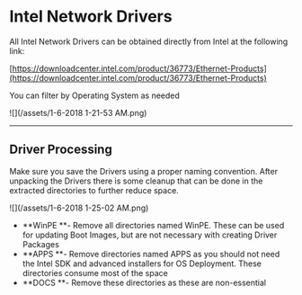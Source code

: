 # Intel Network Drivers

All Intel Network Drivers can be obtained directly from Intel at the following link:

[https://downloadcenter.intel.com/product/36773/Ethernet-Products](https://downloadcenter.intel.com/product/36773/Ethernet-Products)

You can filter by Operating System as needed

![](/assets/1-6-2018 1-21-53 AM.png)

---

## Driver Processing

Make sure you save the Drivers using a proper naming convention.  After unpacking the Drivers there is some cleanup that can be done in the extracted directories to further reduce space.

![](/assets/1-6-2018 1-25-02 AM.png)

* **WinPE **- Remove all directories named WinPE.  These can be used for updating Boot Images, but are not necessary with creating Driver Packages
* **APPS **- Remove directories named APPS as you should not need the Intel SDK and advanced installers for OS Deployment.  These directories consume most of the space
* **DOCS **- Remove these directories as these are non-essential



